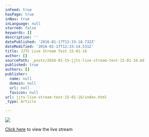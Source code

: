 ```yaml
---
inFeed: true
hasPage: true
inNav: true
inLanguage: null
starred: false
keywords: []
description: ''
datePublished: '2016-01-17T12:33:18.732Z'
dateModified: '2016-01-17T12:33:14.531Z'
title: JJTS Live Stream Test 15-01-16
author: []
sourcePath: _posts/2016-01-15-jjts-live-stream-test-15-01-16.md
published: true
authors: []
publisher:
  name: null
  domain: null
  url: null
  favicon: null
url: jjts-live-stream-test-15-01-16/index.html
_type: Article

---
```

![](https://the-grid-user-content.s3-us-west-2.amazonaws.com/cfef3ee2-53a1-45ce-b223-ace63fd665ef.png)

[Click here][0] to view the live stream

[0]: https://iframe.dacast.com/b/57499/c/83141